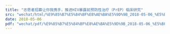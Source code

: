 ```yaml
---
title: "志愿者招募让你我携手，推进HIV暴露前预防性治疗（PrEP）临床研究"
src: "wechat/html/%E9%85%B7%E5%84%BF%E8%AE%BA%E5%9D%9B_2018-05-06_%E5%BF%97%E6%84%BF%E8%80%85%E6%8B%9B%E5%8B%9F%E8%AE%A9%E4%BD%A0%E6%88%91%E6%90%BA%E6%89%8B%EF%BC%8C%E6%8E%A8%E8%BF%9BHIV%E6%9A%B4%E9%9C%B2%E5%89%8D%E9%A2%84%E9%98%B2%E6%80%A7%E6%B2%BB%E7%96%97%EF%BC%88PrEP%EF%BC%89%E4%B8%B4%E5%BA%8A%E7%A0%94%E7%A9%B6.html"
date: 2018-05-06
pdf: "wechat/pdf/%E9%85%B7%E5%84%BF%E8%AE%BA%E5%9D%9B_2018-05-06_%E5%BF%97%E6%84%BF%E8%80%85%E6%8B%9B%E5%8B%9F%E8%AE%A9%E4%BD%A0%E6%88%91%E6%90%BA%E6%89%8B%EF%BC%8C%E6%8E%A8%E8%BF%9BHIV%E6%9A%B4%E9%9C%B2%E5%89%8D%E9%A2%84%E9%98%B2%E6%80%A7%E6%B2%BB%E7%96%97%EF%BC%88PrEP%EF%BC%89%E4%B8%B4%E5%BA%8A%E7%A0%94%E7%A9%B6.pdf"
---
```

